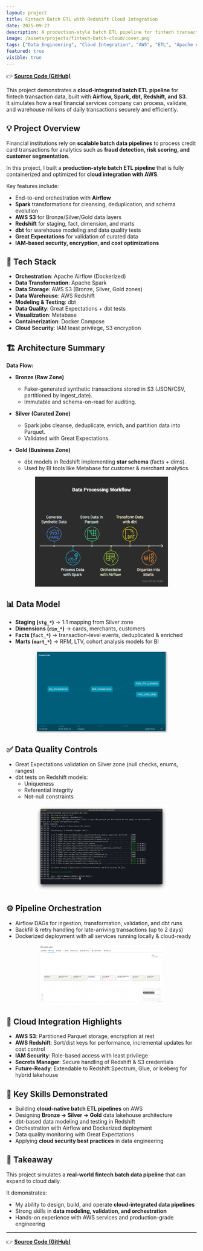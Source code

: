```yaml
---
layout: project
title: Fintech Batch ETL with Redshift Cloud Integration
date: 2025-09-27
description: A production-style batch ETL pipeline for fintech transactions, integrating Airflow, Spark, dbt, Redshift, and S3 with cloud-ready architecture.
image: /assets/projects/fintech-batch-cloud/cover.png
tags: ["Data Engineering", "Cloud Integration", "AWS", "ETL", "Apache Airflow", "Apache Spark", "dbt", "Redshift", "S3", "Great Expectations", "Data Quality", "Batch Processing", "Docker"]
featured: true
visible: true
---
```


👉 [**Source Code (GitHub)**](https://github.com/namikimlab/fintech-batch-etl-cloud)

This project demonstrates a **cloud-integrated batch ETL pipeline** for fintech transaction data, built with **Airflow, Spark, dbt, Redshift, and S3**.  
It simulates how a real financial services company can process, validate, and warehouse millions of daily transactions securely and efficiently.


## 💡 Project Overview

Financial institutions rely on **scalable batch data pipelines** to process credit card transactions for analytics such as **fraud detection, risk scoring, and customer segmentation**.  

In this project, I built a **production-style batch ETL pipeline** that is fully containerized and optimized for **cloud integration with AWS**.

Key features include:

- End-to-end orchestration with **Airflow**
- **Spark** transformations for cleansing, deduplication, and schema evolution
- **AWS S3** for Bronze/Silver/Gold data layers
- **Redshift** for staging, fact, dimension, and marts
- **dbt** for warehouse modeling and data quality tests
- **Great Expectations** for validation of curated data
- **IAM-based security, encryption, and cost optimizations**

## 🔧 Tech Stack

- **Orchestration**: Apache Airflow (Dockerized)
- **Data Transformation**: Apache Spark
- **Data Storage**: AWS S3 (Bronze, Silver, Gold zones)
- **Data Warehouse**: AWS Redshift
- **Modeling & Testing**: dbt
- **Data Quality**: Great Expectations + dbt tests
- **Visualization**: Metabase
- **Containerization**: Docker Compose
- **Cloud Security**: IAM least privilege, S3 encryption

## 🏗️ Architecture Summary

**Data Flow:**

- **Bronze (Raw Zone)**  
  - Faker-generated synthetic transactions stored in S3 (JSON/CSV, partitioned by ingest_date).  
  - Immutable and schema-on-read for auditing.

- **Silver (Curated Zone)**  
  - Spark jobs cleanse, deduplicate, enrich, and partition data into Parquet.  
  - Validated with Great Expectations.  

- **Gold (Business Zone)**  
  - dbt models in Redshift implementing **star schema** (facts + dims).  
  - Used by BI tools like Metabase for customer & merchant analytics.

<p align="center">
  <img src="/assets/projects/fintech-batch-cloud/workflow.png" alt="workflow" width="70%" />
</p>


## 📊 Data Model

- **Staging (`stg_*`)** → 1:1 mapping from Silver zone  
- **Dimensions (`dim_*`)** → cards, merchants, customers  
- **Facts (`fact_*`)** → transaction-level events, deduplicated & enriched  
- **Marts (`mart_*`)** → RFM, LTV, cohort analysis models for BI  

<p align="center">
  <img src="/assets/projects/fintech-batch-cloud/dbt_graph.png" alt="dbt lineage" width="70%" />
</p>


## ✅ Data Quality Controls

- Great Expectations validation on Silver zone (null checks, enums, ranges)  
- dbt tests on Redshift models:
  - Uniqueness
  - Referential integrity
  - Not-null constraints  

<p align="center">
  <img src="/assets/projects/fintech-batch-cloud/dbt_test.png" alt="dbt tests" width="70%" />
</p>


## ⚙️ Pipeline Orchestration

- Airflow DAGs for ingestion, transformation, validation, and dbt runs  
- Backfill & retry handling for late-arriving transactions (up to 2 days)  
- Dockerized deployment with all services running locally & cloud-ready  

<p align="center">
  <img src="/assets/projects/fintech-batch-cloud/dag.png" width="65%" />
</p>


## 🔐 Cloud Integration Highlights

- **AWS S3**: Partitioned Parquet storage, encryption at rest  
- **AWS Redshift**: Sort/dist keys for performance, incremental updates for cost control  
- **IAM Security**: Role-based access with least privilege  
- **Secrets Manager**: Secure handling of Redshift & S3 credentials  
- **Future-Ready**: Extendable to Redshift Spectrum, Glue, or Iceberg for hybrid lakehouse  


## 🧰 Key Skills Demonstrated

- Building **cloud-native batch ETL pipelines** on AWS  
- Designing **Bronze → Silver → Gold** data lakehouse architecture  
- dbt-based data modeling and testing in Redshift  
- Orchestration with Airflow and Dockerized deployment  
- Data quality monitoring with Great Expectations  
- Applying **cloud security best practices** in data engineering  


## 🎯 Takeaway

This project simulates a **real-world fintech batch data pipeline** that can expand to cloud daily.  

It demonstrates:

- My ability to design, build, and operate **cloud-integrated data pipelines**  
- Strong skills in **data modeling, validation, and orchestration**  
- Hands-on experience with AWS services and production-grade engineering  

---
👉 [**Source Code (GitHub)**](https://github.com/namikimlab/fintech-batch-etl-cloud)